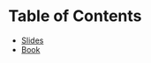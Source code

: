 # Table of Contents
- [Slides](../../Computer%20Vision/Resources/Slides.md)
- [Book](../../Computer%20Vision/Resources/Book.md)